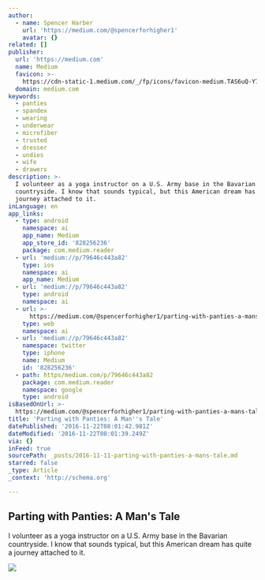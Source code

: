 ```yaml
---
author:
  - name: Spencer Harber
    url: 'https://medium.com/@spencerforhigher1'
    avatar: {}
related: []
publisher:
  url: 'https://medium.com'
  name: Medium
  favicon: >-
    https://cdn-static-1.medium.com/_/fp/icons/favicon-medium.TAS6uQ-Y7kcKgi0xjcYHXw.ico
  domain: medium.com
keywords:
  - panties
  - spandex
  - wearing
  - underwear
  - microfiber
  - trusted
  - dresser
  - undies
  - wife
  - drawers
description: >-
  I volunteer as a yoga instructor on a U.S. Army base in the Bavarian
  countryside. I know that sounds typical, but this American dream has quite a
  journey attached to it.
inLanguage: en
app_links:
  - type: android
    namespace: ai
    app_name: Medium
    app_store_id: '828256236'
    package: com.medium.reader
  - url: 'medium://p/79646c443a82'
    type: ios
    namespace: ai
    app_name: Medium
  - url: 'medium://p/79646c443a82'
    type: android
    namespace: ai
  - url: >-
      https://medium.com/@spencerforhigher1/parting-with-panties-a-mans-tale-79646c443a82
    type: web
    namespace: ai
  - url: 'medium://p/79646c443a82'
    namespace: twitter
    type: iphone
    name: Medium
    id: '828256236'
  - path: https/medium.com/p/79646c443a82
    package: com.medium.reader
    namespace: google
    type: android
isBasedOnUrl: >-
  https://medium.com/@spencerforhigher1/parting-with-panties-a-mans-tale-79646c443a82#.4r7t4teo6
title: 'Parting with Panties: A Man''s Tale'
datePublished: '2016-11-22T08:01:42.981Z'
dateModified: '2016-11-22T08:01:39.249Z'
via: {}
inFeed: true
sourcePath: _posts/2016-11-11-parting-with-panties-a-mans-tale.md
starred: false
_type: Article
_context: 'http://schema.org'

---
```

<article style=""><h1>Parting with Panties: A Man's Tale</h1><p>I volunteer as a yoga instructor on a U.S. Army base in the Bavarian countryside. I know that sounds typical, but this American dream has quite a journey attached to it.</p><img src="https://cdn-images-1.medium.com/max/1200/1*VHGkQovNhAnXjGJdxMayLw.jpeg" /></article>